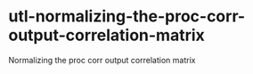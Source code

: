 # utl-normalizing-the-proc-corr-output-correlation-matrix
Normalizing the proc corr output correlation matrix
